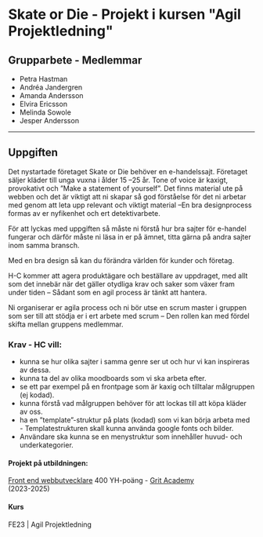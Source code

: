 # Skate or Die - Projekt i kursen "Agil Projektledning"

## Grupparbete - Medlemmar
- Petra Hastman
- Andréa Jandergren
- Amanda Andersson
- Elvira Ericsson
- Melinda Sowole
- Jesper Andersson

---

## Uppgiften
Det nystartade företaget Skate or Die behöver en e-handelssajt. Företaget säljer kläder till unga vuxna i ålder 15 –25 år. Tone of voice är kaxigt, provokativt och ”Make a statement of yourself”.
Det finns material ute på webben och det är viktigt att ni skapar så god förståelse för det ni arbetar med genom att leta upp relevant och viktigt material –En bra designprocess formas av er nyfikenhet och ert detektivarbete.

För att lyckas med uppgiften så måste ni förstå hur bra sajter för e-handel fungerar och därför måste ni läsa in er på ämnet, titta gärna på andra sajter inom samma bransch.

Med en bra design så kan du förändra världen för kunder och företag. 

H-C kommer att agera produktägare och beställare av uppdraget, med allt som det innebär när det gäller otydliga krav och saker som växer fram under tiden – Sådant som en agil process är tänkt att hantera.

Ni organiserar er agila process och ni bör utse en scrum master i gruppen som ser till att stödja er i ert arbete med scrum – Den rollen kan med fördel skifta mellan gruppens medlemmar.

### Krav - HC vill:
* kunna se hur olika sajter i samma genre ser ut och hur vi kan inspireras av dessa.
* kunna ta del av olika moodboards som vi ska arbeta efter.
* se ett par exempel på en frontpage som är kaxig och tilltalar målgruppen (ej kodad).
* kunna förstå vad målgruppen behöver för att lockas till att köpa kläder av oss.
* ha en ”template”-struktur på plats (kodad) som vi kan börja arbeta med - Templatestrukturen skall kunna använda google fonts och bilder.
* Användare ska kunna se en menystruktur som innehåller huvud- och underkategorier.


#### Projekt på utbildningen:
[Front end webbutvecklare](https://gritacademy.se/front-end-webbutvecklare/) 400 YH-poäng - [Grit Academy](https://gritacademy.se/)  
(2023-2025)

#### Kurs
FE23 | Agil Projektledning

